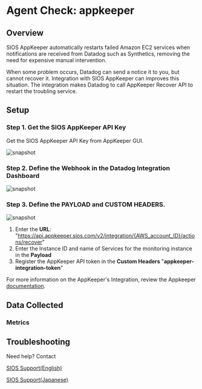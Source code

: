 # Agent Check: appkeeper

## Overview

SIOS AppKeeper automatically restarts failed Amazon EC2 services when
notifications are received from Datadog such as Synthetics, removing
the need for expensive manual intervention.

When some problem occurs, Datadog can send a notice it to you, but cannot recover it. Integration with SIOS AppKeeper can improves this situation. The integration makes Datadog to call AppKeeper Recover API to restart the troubling service.

## Setup

### Step 1. Get the SIOS AppKeeper API Key

Get the SIOS AppKeeper API Key from AppKeeper GUI.

![snapshot][2]

### Step 2. Define the Webhook in the Datadog Integration Dashboard

![snapshot][3]

### Step 3. Define the PAYLOAD and CUSTOM HEADERS.

![snapshot][4]

1. Enter the **URL**: "https://api.appkeeper.sios.com/v2/integration/{AWS_account_ID}/actions/recover"
2. Enter the Instance ID and name of Services for the monitoring instance in the **Payload**
3. Register the AppKeeper API token in the **Custom Headers** "**appkeeper-integration-token**"

For more information on the AppKeeper's Integration, review the Appkeeper [documentation][5].

## Data Collected

### Metrics

## Troubleshooting

Need help? Contact

[SIOS Support(English)][6]

[SIOS Support(Japanese)][1]


[1]: https://mk.sios.jp/BC_AppKeeper_Inquiry
[2]: https://raw.githubusercontent.com/DataDog/integrations-extras/master/appkeeper/images/get_token2.png
[3]: https://raw.githubusercontent.com/DataDog/integrations-extras/master/appkeeper/images/datadog_webhook.jpg
[4]: https://raw.githubusercontent.com/DataDog/integrations-extras/master/appkeeper/images/payload_header.jpg
[5]: https://sioscoati.zendesk.com/hc/en-us/articles/900000978443-Integration
[6]: https://us.sios.com/contact-us/
